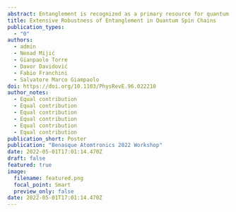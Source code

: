 ```yaml
---
abstract: Entanglement is recognized as a primary resource for quantum advantage. We explore the resilience of various kinds of entanglement in the ground state of a local Hamiltonian against the application of random local unitaries, acting at most on two neighboring sites of a 1D spin chain. We distinguish two classes of operations, depending on whether they preserve or not the symmetries of the Hamiltonian. The latter are more efficient in destroying the entanglement, but also change its nature by making it more complex. Adding topological frustration to the chain adds additional, non-local entanglement, which cannot be completely destroyed by the local unitaries. Our work highlights a subtle interplay between locality and non-local constraint
title: Extensive Robustness of Entanglement in Quantum Spin Chains
publication_types:
  - "0"
authors:
  - admin
  - Nenad Mijić
  - Gianpaolo Torre
  - Davor Davidović
  - Fabio Franchini
  - Salvatore Marco Giampaolo
doi: https://doi.org/10.1103/PhysRevE.96.022210
author_notes:
  - Equal contribution
  - Equal contribution
  - Equal contribution
  - Equal contribution
  - Equal contribution
  - Equal contribution
publication_short: Poster
publication: "Benasque Atomtronics 2022 Workshop"
date: 2022-05-01T17:01:14.470Z
draft: false
featured: true
image:
  filename: featured.png
  focal_point: Smart
  preview_only: false
date: 2022-05-01T17:01:14.470Z
---
```

